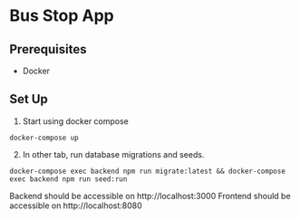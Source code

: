 # Bus Stop App

## Prerequisites 
- Docker

## Set Up

1. Start using docker compose 
```
docker-compose up
```

2. In other tab, run database migrations and seeds.

```
docker-compose exec backend npm run migrate:latest && docker-compose exec backend npm run seed:run
```

Backend should be accessible on http://localhost:3000
Frontend should be accessible on http://localhost:8080

